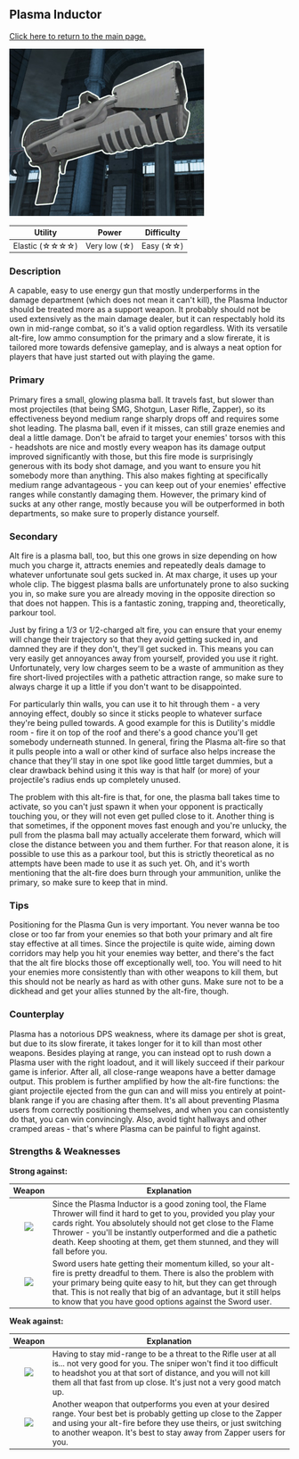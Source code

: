 ## Plasma Inductor

[Click here to return to the main page.](Weapons-Guide.md)

<img src="../images/weapons/weaponsguide/plasma.png" height="300px"/>

| Utility | Power | Difficulty |
|------------------|---------------|------------|
| Elastic (☆☆☆☆) | Very low (☆) | Easy (☆☆) |

### Description

A capable, easy to use energy gun that mostly underperforms in the damage department (which does not mean it can't kill), the Plasma Inductor should be treated more as a support weapon. It probably should not be used extensively as the main damage dealer, but it can respectably hold its own in mid-range combat, so it's a valid option regardless. With its versatile alt-fire, low ammo consumption for the primary and a slow firerate, it is tailored more towards defensive gameplay, and is always a neat option for players that have just started out with playing the game.

### Primary

Primary fires a small, glowing plasma ball. It travels fast, but slower than most projectiles (that being SMG, Shotgun, Laser Rifle, Zapper), so its effectiveness beyond medium range sharply drops off and requires some shot leading. The plasma ball, even if it misses, can still graze enemies and deal a little damage. Don't be afraid to target your enemies' torsos with this - headshots are nice and mostly every weapon has its damage output improved significantly with those, but this fire mode is surprisingly generous with its body shot damage, and you want to ensure you hit somebody more than anything. This also makes fighting at specifically medium range advantageous - you can keep out of your enemies' effective ranges while constantly damaging them. However, the primary kind of sucks at any other range, mostly because you will be outperformed in both departments, so make sure to properly distance yourself.

### Secondary

Alt fire is a plasma ball, too, but this one grows in size depending on how much you charge it, attracts enemies and repeatedly deals damage to whatever unfortunate soul gets sucked in. At max charge, it uses up your whole clip. The biggest plasma balls are unfortunately prone to also sucking you in, so make sure you are already moving in the opposite direction so that does not happen. This is a fantastic zoning, trapping and, theoretically, parkour tool.

Just by firing a 1/3 or 1/2-charged alt fire, you can ensure that your enemy will change their trajectory so that they avoid getting sucked in, and damned they are if they don't, they'll get sucked in. This means you can very easily get annoyances away from yourself, provided you use it right. Unfortunately, very low charges seem to be a waste of ammunition as they fire short-lived projectiles with a pathetic attraction range, so make sure to always charge it up a little if you don't want to be disappointed.

For particularly thin walls, you can use it to hit through them - a very annoying effect, doubly so since it sticks people to whatever surface they're being pulled towards. A good example for this is Dutility's middle room - fire it on top of the roof and there's a good chance you'll get somebody underneath stunned. In general, firing the Plasma alt-fire so that it pulls people into a wall or other kind of surface also helps increase the chance that they'll stay in one spot like good little target dummies, but a clear drawback behind using it this way is that half (or more) of your projectile's radius ends up completely unused.

The problem with this alt-fire is that, for one, the plasma ball takes time to activate, so you can't just spawn it when your opponent is practically touching you, or they will not even get pulled close to it. Another thing is that sometimes, if the opponent moves fast enough and you're unlucky, the pull from the plasma ball may actually accelerate them forward, which will close the distance between you and them further. For that reason alone, it is possible to use this as a parkour tool, but this is strictly theoretical as no attempts have been made to use it as such yet. Oh, and it's worth mentioning that the alt-fire does burn through your ammunition, unlike the primary, so make sure to keep that in mind.

### Tips

Positioning for the Plasma Gun is very important. You never wanna be too close or too far from your enemies so that both your primary and alt fire stay effective at all times. Since the projectile is quite wide, aiming down corridors may help you hit your enemies way better, and there's the fact that the alt fire blocks those off exceptionally well, too. You will need to hit your enemies more consistently than with other weapons to kill them, but this should not be nearly as hard as with other guns. Make sure not to be a dickhead and get your allies stunned by the alt-fire, though.

### Counterplay

Plasma has a notorious DPS weakness, where its damage per shot is great, but due to its slow firerate, it takes longer for it to kill than most other weapons. Besides playing at range, you can instead opt to rush down a Plasma user with the right loadout, and it will likely succeed if their parkour game is inferior. After all, all close-range weapons have a better damage output. This problem is further amplified by how the alt-fire functions: the giant projectile ejected from the gun can and will miss you entirely at point-blank range if you are chasing after them. It's all about preventing Plasma users from correctly positioning themselves, and when you can consistently do that, you can win convincingly. Also, avoid tight hallways and other cramped areas - that's where Plasma can be painful to fight against.

### Strengths & Weaknesses

**Strong against:**

| Weapon | Explanation |
| :----: | ----------- |
| <img src="../images/weapons/flamer.png" width="64px"/> | Since the Plasma Inductor is a good zoning tool, the Flame Thrower will find it hard to get to you, provided you play your cards right. You absolutely should not get close to the Flame Thrower - you'll be instantly outperformed and die a pathetic death. Keep shooting at them, get them stunned, and they will fall before you. |
| <img src="../images/weapons/sword.png" width="64px"/> | Sword users hate getting their momentum killed, so your alt-fire is pretty dreadful to them. There is also the problem with your primary being quite easy to hit, but they can get through that. This is not really that big of an advantage, but it still helps to know that you have good options against the Sword user. |

**Weak against:**

| Weapon | Explanation |
| :----: | ----------- |
| <img src="../images/weapons/rifle.png" width="64px"/> | Having to stay mid-range to be a threat to the Rifle user at all is... not very good for you. The sniper won't find it too difficult to headshot you at that sort of distance, and you will not kill them all that fast from up close. It's just not a very good match up. |
| <img src="../images/weapons/zapper.png" width="64px"/> | Another weapon that outperforms you even at your desired range. Your best bet is probably getting up close to the Zapper and using your alt-fire before they use theirs, or just switching to another weapon. It's best to stay away from Zapper users for you. |
